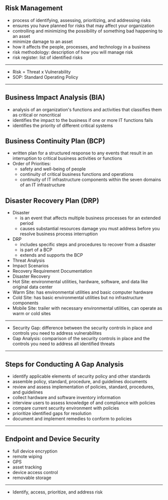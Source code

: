 ## Risk Management
- process of identifying, assessing, prioritizing, and addressing risks
- ensures you have planned for risks that may affect your organization
- controlling and minimizing the possibility of something bad happening to an asset
- minimize damage to an asset
- how it affects the people, processes, and technology in a business
- risk methodology: description of how you will manage risk
- risk register: list of identified risks

---

- Risk = Threat x Vulnerability 
- SOP: Standard Operating Policy 

---

## Business Impact Analysis (BIA)
- analysis of an organization's functions and activities that classifies them as critical or noncritical
- identifies the impact to the business if one or more IT functions fails
- identifies the priority of different critical systems

## Business Continuity Plan (BCP)
- written plan for a structured response to any events that result in an interruption to critical business activities or functions 
- Order of Priorities: 
	- safety and well-being of people
	- continuity of critical business functions and operations
	- continuity of IT infrastructure components within the seven domains of an IT infrastructure

## Disaster Recovery Plan (DRP)
- Disaster 
	- is an event that affects multiple business processes for an extended period
	- causes substantial resources damage you must address before you resolve business process interruption 
- DRP
	- includes specific steps and procedures to recover from a disaster
	- is part of a BCP
	- extends and supports the BCP
- Threat Analysis
- Impact Scenarios 
- Recovery Requirement Documentation
- Disaster Recovery
- Hot Site: environmental utilities, hardware, software, and data like original data center
- Warm Site: has environmental utilities and basic computer hardware
- Cold Site: has basic environmental utilities but no infrastructure components
- Mobile Site: trailer with necessary environmental utilities, can operate as warm or cold sites

---

- Security Gap: difference between the security controls in place and controls you need to address vulnerabilites
- Gap Analysis: comparison of the security controls in place and the controls you need to address all identified threats 

---

## Steps for Conducting A Gap Analysis
- identify applicable elements of security policy and other standards
- assemble policy, standard, procedure, and guidelines documents
- review and assess implementation of policies, standard, procedures, and guidelines 
- collect hardware and software inventory information 
- interview users to assess knowledge of and compliance with policies
- compare current security environment with policies
- prioritize identified gaps for resolution
- document and implement remedies to conform to policies

---

## Endpoint and Device Security 
- full device encryption 
- remote wiping
- GPS
- asset tracking 
- device access control
- removable storage

--- 

- Identify, access, prioritize, and address risk 